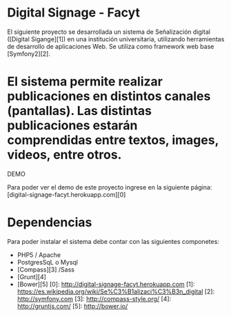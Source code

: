 Digital Signage - Facyt
===

El siguiente proyecto se desarrollada un sistema de Señalización digital ([Digital Sigange][1]) en una institución universitaria, utilizando herramientas de desarrollo de aplicaciones Web. Se utiliza como framework web base [Symfony2][2].

El sistema permite realizar publicaciones en distintos canales (pantallas). Las distintas publicaciones estarán comprendidas entre textos, images, videos, entre otros.
========================
DEMO

Para poder ver el demo de este proyecto ingrese en la siguiente página: 
[digital-signage-facyt.herokuapp.com][0]

Dependencias
========================

Para poder instalar el sistema debe contar con las siguientes componetes:
* PHP5 / Apache
* PostgresSqL o Mysql
* [Compass][3] /Sass
* [Grunt][4]
* [Bower][5]
[0]:  http://digital-signage-facyt.herokuapp.com
[1]:  https://es.wikipedia.org/wiki/Se%C3%B1alizaci%C3%B3n_digital
[2]:  http://symfony.com
[3]:  http://compass-style.org/
[4]:  http://gruntjs.com/
[5]:  http://bower.io/